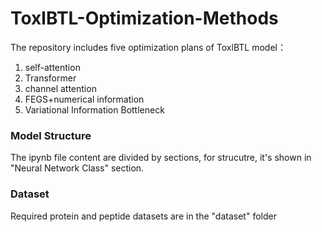 # ToxlBTL-Optimization-Methods
The repository includes five optimization plans of ToxlBTL model：
1. self-attention
2. Transformer
3. channel attention
4. FEGS+numerical information
5. Variational Information Bottleneck

### Model Structure
The ipynb file content are divided by sections, for strucutre, it's shown in "Neural Network Class" section.

### Dataset
Required protein and peptide datasets are in the "dataset" folder
